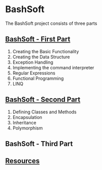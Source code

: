 # BashSoft
The BashSoft project consists of three parts

## [BashSoft - First Part](https://github.com/dobroslav-atanasov/BashSoft/tree/master/BashSoft%20-%20First%20Part)

1. Creating the Basic Functionality
2. Creating the Data Structure
3. Exception Handling
4. Implementing the command interpreter
5. Regular Expressions
6. Functional Programming
7. LINQ

## [BashSoft - Second Part](https://github.com/dobroslav-atanasov/BashSoft/tree/master/BashSoft%20-%20Second%20Part)

1. Defining Classes and Methods
2. Encapsulation
3. Inheritance
4. Polymorphism

## BashSoft - Third Part

## [Resources](https://github.com/dobroslav-atanasov/BashSoft/tree/master/Resources)